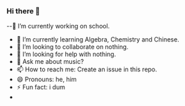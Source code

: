 ### Hi there 👋

--🔭 I’m currently working on school.
- 🌱 I’m currently learning Algebra, Chemistry and Chinese.
- 👯 I’m looking to collaborate on nothing.
- 🤔 I’m looking for help with nothing.
- 💬 Ask me about music?
- 📫 How to reach me: Create an issue in this repo.
- 😄 Pronouns: he, him
- ⚡ Fun fact: i dum
-
